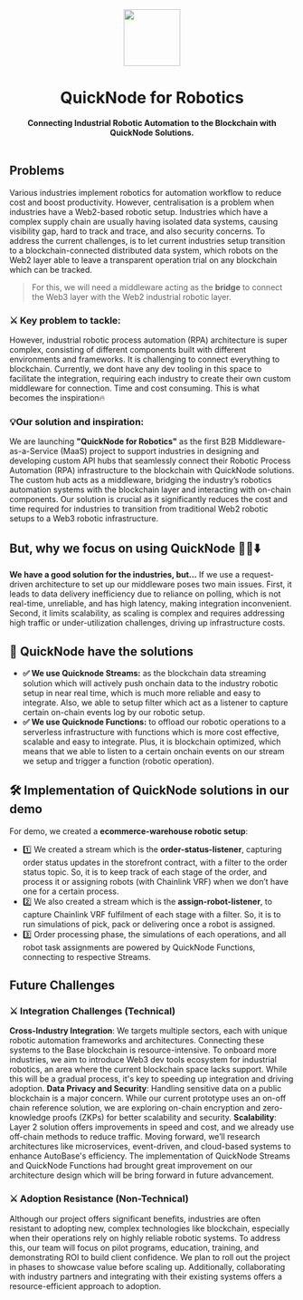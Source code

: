 <div align="center">
    <img src="https://github.com/user-attachments/assets/2b9191c6-cbb3-491f-a5ca-0bb7d64b73dd" width=100>
    <h1>QuickNode for Robotics</h1>
    <strong>Connecting Industrial Robotic Automation to the Blockchain with QuickNode Solutions.</strong>  
</div>

<br>

## Problems

Various industries implement robotics for automation workflow to reduce cost and boost productivity. However, centralisation is a problem when industries have a Web2-based robotic setup. Industries which have a complex supply chain are usually having isolated data systems, causing visibility gap, hard to track and trace, and also security concerns. To address the current challenges, is to let current industries setup transition to a blockchain-connected distributed data system, which robots on the Web2 layer able to leave a transparent operation trial on any blockchain which can be tracked. 
> For this, we will need a middleware acting as the **bridge** to connect the Web3 layer with the Web2 industrial robotic layer. 
### ⚔️ Key problem to tackle:
However, industrial robotic process automation (RPA) architecture is super complex, consisting of different components built with different environments and frameworks. It is challenging to connect everything to blockchain. Currently, we dont have any dev tooling in this space to facilitate the integration, requiring each industry to create their own custom middleware for connection. Time and cost consuming. This is what becomes the inspiration🔥
### 💡Our solution and inspiration:
We are launching **"QuickNode for Robotics"** as the first B2B Middleware-as-a-Service (MaaS) project to support industries in designing and developing custom API hubs that seamlessly connect their Robotic Process Automation (RPA) infrastructure to the blockchain with QuickNode solutions. The custom hub acts as a middleware, bridging the industry’s robotics automation systems with the blockchain layer and interacting with on-chain components. Our solution is crucial as it significantly reduces the cost and time required for industries to transition from traditional Web2 robotic setups to a Web3 robotic infrastructure.

## But, why we focus on using QuickNode 🤷‍♂️⬇️

**We have a good solution for the industries, but...** 
If we use a request-driven architecture to set up our middleware poses two main issues. First, it leads to data delivery inefficiency due to reliance on polling, which is not real-time, unreliable, and has high latency, making integration inconvenient. Second, it limits scalability, as scaling is complex and requires addressing high traffic or under-utilization challenges, driving up infrastructure costs.

## 💪 QuickNode have the solutions
- **✅ We use Quicknode Streams:**
as the blockchain data streaming solution which will actively push onchain data to the industry robotic setup in near real time, which is much more reliable and easy to integrate. Also, we able to setup filter which act as a listener to capture certain on-chain events log by our robotic setup.
- **✅ We use Quicknode Functions:**
to offload our robotic operations to a serverless infrastructure with functions which is more cost effective, scalable and easy to integrate. Plus, it is blockchain optimized, which means that we able to listen to a certain onchain events on our stream we setup and trigger a function (robotic operation).
  
## 🛠️ Implementation of QuickNode solutions in our demo
For demo, we created a **ecommerce-warehouse robotic setup**:
- 1️⃣ We created a stream which is the **order-status-listener**, capturing order status updates in the storefront contract, with a filter to the order status topic. So, it is to keep track of each stage of the order, and process it or assigning robots (with Chainlink VRF) when we don’t have one for a certain process. 
- 2️⃣ We also created a stream which is the **assign-robot-listener**, to capture Chainlink VRF fulfilment of each stage with a filter. So, it is to run simulations of pick, pack or delivering once a robot is assigned.
- 3️⃣ Order processing phase, the simulations of each operations, and all robot task assignments are powered by QuickNode Functions, connecting to respective Streams.

## Future Challenges

### ⚔️ Integration Challenges (Technical)

**Cross-Industry Integration**: We targets multiple sectors, each with unique robotic automation frameworks and architectures. Connecting these systems to the Base blockchain is resource-intensive. To onboard more industries, we aim to introduce Web3 dev tools ecosystem for industrial robotics, an area where the current blockchain space lacks support. While this will be a gradual process, it's key to speeding up integration and driving adoption.
**Data Privacy and Security**: Handling sensitive data on a public blockchain is a major concern. While our current prototype uses an on-off chain reference solution, we are exploring on-chain encryption and zero-knowledge proofs (ZKPs) for better scalability and security.
**Scalability**: Layer 2 solution offers improvements in speed and cost, and we already use off-chain methods to reduce traffic. Moving forward, we’ll research architectures like microservices, event-driven, and cloud-based systems to enhance AutoBase's efficiency. The implementation of QuickNode Streams and QuickNode Functions had brought great improvement on our architecture design which will be bring forward in future advancement.

### ⚔️ Adoption Resistance (Non-Technical)

Although our project offers significant benefits, industries are often resistant to adopting new, complex technologies like blockchain, especially when their operations rely on highly reliable robotic systems. To address this, our team will focus on pilot programs, education, training, and demonstrating ROI to build client confidence. We plan to roll out the project in phases to showcase value before scaling up. Additionally, collaborating with industry partners and integrating with their existing systems offers a resource-efficient approach to adoption.
